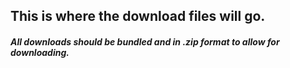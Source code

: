 ## This is where the download files will go.

#### *All downloads should be bundled and in .zip format to allow for downloading.*
